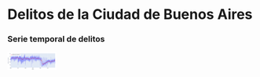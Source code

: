 # Delitos de la Ciudad de Buenos Aires
### Serie temporal de delitos
<img src="/img/1.png" alt="ruta de trabajo" width="100"/>